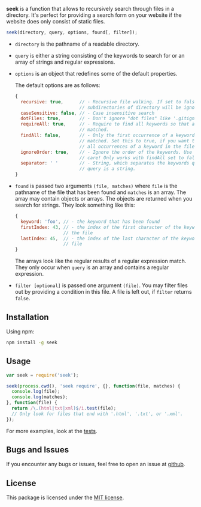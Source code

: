 **seek** is a function that allows to recursively search through files in a
directory. It's perfect for providing a search form on your website if the
website does only consist of static files.

```javascript
seek(directory, query, options, found[, filter]);
```

*   `directory` is the pathname of a readable directory.
*   `query` is either a string consisting of the keywords to search for or an
    array of strings and regular expressions.
*   `options` is an object that redefines some of the default properties.

    The default options are as follows:

    ```javascript
    {
      recursive: true,      // - Recursive file walking. If set to false,
                            // subdirectories of directory will be ignored.
      caseSensitive: false, // - Case insensitive search
      dotFiles: true,       // - Don't ignore "dot files" like '.gitignore'
      requireAll: true,     // - Require to find all keywords so that a file is
                            // matched.
      findAll: false,       // - Only the first occurrence of a keyword is
                            // matched. Set this to true, if you want to match
                            // all occurrences of a keyword in the file.
      ignoreOrder: true,    // - Ignore the order of the keywords. Use with
                            // care! Only works with findAll set to false.
      separator: ' '        // - String, which separates the keywords query if
                            // query is a string.
    }
    ```
*   `found` is passed two arguments `(file, matches)` where `file` is the
    pathname of the file that has been found and `matches` is an array. The
    array may contain objects or arrays. The objects are returned when you
    search for strings. They look something like this:

    ```javascript
    {
      keyword: 'foo', // - the keyword that has been found
      firstIndex: 43, // - the index of the first character of the keyword in
                      // the file
      lastIndex: 45,  // - the index of the last character of the keyword in the
                      // file
    }
    ```

    The arrays look like the regular results of a regular expression match. They
    only occur when `query` is an array and contains a regular expression.
*   `filter [optional]` is passed one argument `(file)`. You may filter files
    out by providing a condition in this file. A file is left out, if `filter`
    returns `false`.

## Installation

Using npm:

```bash
npm install -g seek
```

## Usage

```javascript
var seek = require('seek');

seek(process.cwd(), 'seek require', {}, function(file, matches) {
  console.log(file);
  console.log(matches);
}, function(file) {
  return /\.(html|txt|xml)$/i.test(file);
  // Only look for files that end with '.html', '.txt', or '.xml'.
});
```

For more examples, look at the
[tests](//github.com/pvorb/node-seek/tree/master/test).

## Bugs and Issues

If you encounter any bugs or issues, feel free to open an issue at
[github](//github.com/pvorb/node-seek/issues).

## License

This package is licensed under the
[MIT license](http://vorb.de/license/mit.html).
